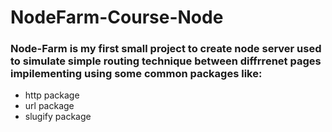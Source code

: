 # NodeFarm-Course-Node
### Node-Farm is my first small project to create node server used to simulate  simple routing technique between diffrrenet pages impilementing using some common packages like:
 - http package
 - url package
 - slugify package
